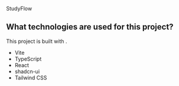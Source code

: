 StudyFlow
## What technologies are used for this project?

This project is built with .

- Vite
- TypeScript
- React
- shadcn-ui
- Tailwind CSS

